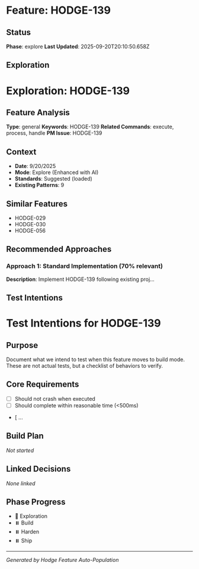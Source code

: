 # Feature: HODGE-139

## Status
**Phase**: explore
**Last Updated**: 2025-09-20T20:10:50.658Z

## Exploration
# Exploration: HODGE-139

## Feature Analysis
**Type**: general
**Keywords**: HODGE-139
**Related Commands**: execute, process, handle
**PM Issue**: HODGE-139

## Context
- **Date**: 9/20/2025
- **Mode**: Explore (Enhanced with AI)
- **Standards**: Suggested (loaded)
- **Existing Patterns**: 9


## Similar Features
- HODGE-029
- HODGE-030
- HODGE-056




## Recommended Approaches


### Approach 1: Standard Implementation (70% relevant)
**Description**: Implement HODGE-139 following existing proj...

## Test Intentions
# Test Intentions for HODGE-139

## Purpose
Document what we intend to test when this feature moves to build mode.
These are not actual tests, but a checklist of behaviors to verify.

## Core Requirements
- [ ] Should not crash when executed
- [ ] Should complete within reasonable time (<500ms)
- [ ...

## Build Plan
_Not started_

## Linked Decisions
_None linked_




## Phase Progress
- 🔄 Exploration
- ⏸️ Build
- ⏸️ Harden
- ⏸️ Ship

---
_Generated by Hodge Feature Auto-Population_
